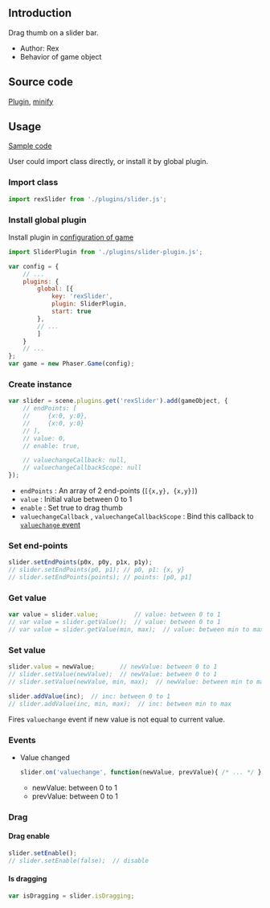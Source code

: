## Introduction

Drag thumb on a slider bar.

- Author: Rex
- Behavior of game object

## Source code

[Plugin](https://github.com/rexrainbow/phaser3-rex-notes/blob/master/plugins/slider-plugin.js), [minify](https://github.com/rexrainbow/phaser3-rex-notes/blob/master/dist/rexsliderplugin.min.js)

## Usage

[Sample code](https://github.com/rexrainbow/phaser3-rex-notes/tree/master/examples/slider)

User could import class directly, or install it by global plugin.

### Import class

```javascript
import rexSlider from './plugins/slider.js';
```

### Install global plugin

Install plugin in [configuration of game](game.md#configuration)

```javascript
import SliderPlugin from './plugins/slider-plugin.js';

var config = {
    // ...
    plugins: {
        global: [{
            key: 'rexSlider',
            plugin: SliderPlugin,
            start: true
        },
        // ...
        ]
    }
    // ...
};
var game = new Phaser.Game(config);
```

### Create instance

```javascript
var slider = scene.plugins.get('rexSlider').add(gameObject, {
    // endPoints: [
    //     {x:0, y:0},
    //     {x:0, y:0}
    // ],
    // value: 0,
    // enable: true,

    // valuechangeCallback: null,
    // valuechangeCallbackScope: null
});
```

- `endPoints` : An array of 2 end-points (`[{x,y}, {x,y}]`)
- `value` : Initial value between 0 to 1
- `enable` : Set true to drag thumb
- `valuechangeCallback` , `valuechangeCallbackScope` : Bind this callback to [`valuechange` event](slider.md#events)

### Set end-points

```javascript
slider.setEndPoints(p0x, p0y, p1x, p1y);
// slider.setEndPoints(p0, p1); // p0, p1: {x, y}
// slider.setEndPoints(points); // points: [p0, p1]
```

### Get value

```javascript
var value = slider.value;          // value: between 0 to 1
// var value = slider.getValue();  // value: between 0 to 1
// var value = slider.getValue(min, max);  // value: between min to max
```

### Set value

```javascript
slider.value = newValue;       // newValue: between 0 to 1
// slider.setValue(newValue);  // newValue: between 0 to 1
// slider.setValue(newValue, min, max);  // newValue: between min to max
```

```javascript
slider.addValue(inc);  // inc: between 0 to 1
// slider.addValue(inc, min, max);  // inc: between min to max
```

Fires `valuechange` event if new value is not equal to current value.

### Events

- Value changed
    ```javascript
    slider.on('valuechange', function(newValue, prevValue){ /* ... */ });
    ```
    - newValue: between 0 to 1
    - prevValue: between 0 to 1

### Drag

#### Drag enable

```javascript
slider.setEnable();
// slider.setEnable(false);  // disable
```

#### Is dragging

```javascript
var isDragging = slider.isDragging;
```